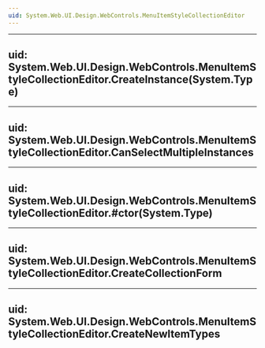 ```yaml
---
uid: System.Web.UI.Design.WebControls.MenuItemStyleCollectionEditor
---
```


---
uid: System.Web.UI.Design.WebControls.MenuItemStyleCollectionEditor.CreateInstance(System.Type)
---

---
uid: System.Web.UI.Design.WebControls.MenuItemStyleCollectionEditor.CanSelectMultipleInstances
---

---
uid: System.Web.UI.Design.WebControls.MenuItemStyleCollectionEditor.#ctor(System.Type)
---

---
uid: System.Web.UI.Design.WebControls.MenuItemStyleCollectionEditor.CreateCollectionForm
---

---
uid: System.Web.UI.Design.WebControls.MenuItemStyleCollectionEditor.CreateNewItemTypes
---
